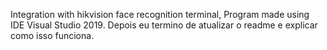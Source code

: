 Integration with hikvision face recognition terminal,
Program made using IDE Visual Studio 2019.
Depois eu termino de atualizar o readme e explicar como isso funciona.
